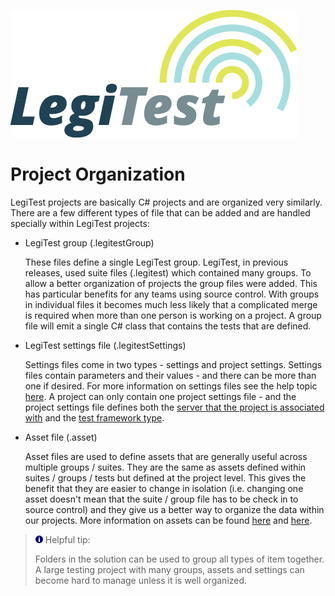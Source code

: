 ﻿![](images/_LegiTestBanner.png)

# Project Organization



LegiTest projects are basically C# projects and are organized very similarly. There are a few different types of file that can be added and are handled specially within LegiTest projects:



- LegiTest group (.legitestGroup)

    These files define a single LegiTest group. LegiTest, in previous releases, used suite files (.legitest) which contained many groups. To allow a better organization of projects the group files were added. This has particular benefits for any teams using source control. With groups in individual files it becomes much less likely that a complicated merge is required when more than one person is working on a project. A group file will emit a single C# class that contains the tests that are defined.



- LegiTest settings file (.legitestSettings)

    Settings files come in two types - settings and project settings. Settings files contain parameters and their values - and there can be more than one if desired. For more information on settings files see the help topic [here](SettingsFilesAndGlobalParameters.md). A project can only contain one project settings file - and the project settings file defines both the [server that the project is associated with](IntegratingWithLegiTestServerOrL.md) and the [test framework type](ChoosingATestFramework.md).



- Asset file (.asset)

    Asset files are used to define assets that are generally useful across multiple groups / suites. They are the same as assets defined within suites / groups / tests but defined at the project level. This gives the benefit that they are easier to change in isolation (i.e. changing one asset doesn't mean that the suite / group file has to be check in to source control) and they give us a better way to organize the data within our projects. More information on assets can be found [here](AssetsActionsAssertsAndResources.md) and [here](Assets.md).



> ![](images/_tip.png) Helpful tip:
> 
> Folders in the solution can be used to group all types of item together. A large testing project with many groups, assets and settings can become hard to manage unless it is well organized.
